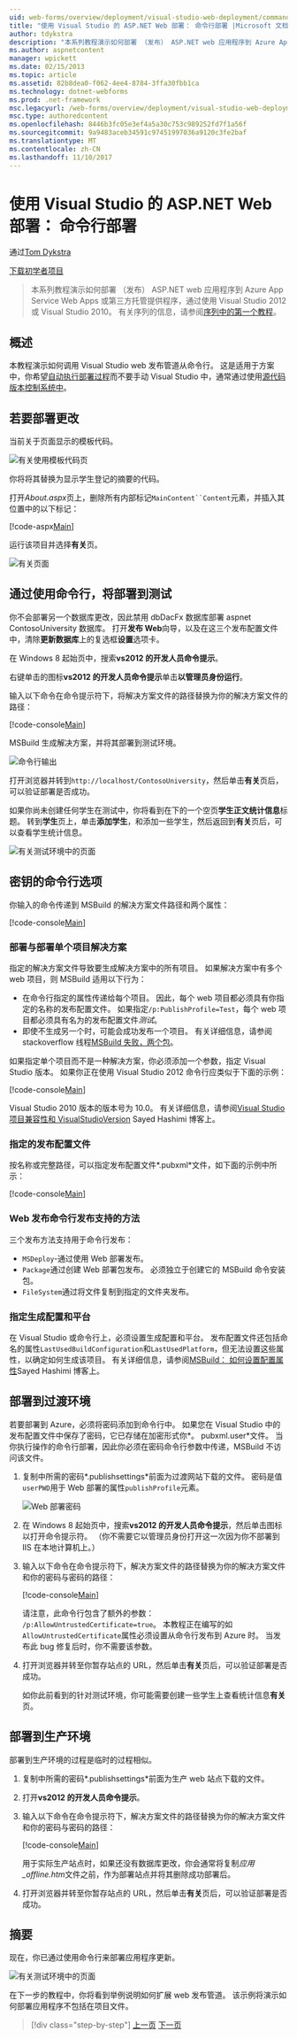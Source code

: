 ```yaml
---
uid: web-forms/overview/deployment/visual-studio-web-deployment/command-line-deployment
title: "使用 Visual Studio 的 ASP.NET Web 部署： 命令行部署 |Microsoft 文档"
author: tdykstra
description: "本系列教程演示如何部署 （发布） ASP.NET web 应用程序到 Azure App Service Web Apps 或第三方托管提供程序，使用的..."
ms.author: aspnetcontent
manager: wpickett
ms.date: 02/15/2013
ms.topic: article
ms.assetid: 82b8dea0-f062-4ee4-8784-3ffa30fbb1ca
ms.technology: dotnet-webforms
ms.prod: .net-framework
msc.legacyurl: /web-forms/overview/deployment/visual-studio-web-deployment/command-line-deployment
msc.type: authoredcontent
ms.openlocfilehash: 8446b3fc05e3ef4a5a30c753c989252fd7f1a56f
ms.sourcegitcommit: 9a9483aceb34591c97451997036a9120c3fe2baf
ms.translationtype: MT
ms.contentlocale: zh-CN
ms.lasthandoff: 11/10/2017
---
```

<a name="aspnet-web-deployment-using-visual-studio-command-line-deployment"></a>使用 Visual Studio 的 ASP.NET Web 部署： 命令行部署
====================
通过[Tom Dykstra](https://github.com/tdykstra)

[下载初学者项目](http://go.microsoft.com/fwlink/p/?LinkId=282627)

> 本系列教程演示如何部署 （发布） ASP.NET web 应用程序到 Azure App Service Web Apps 或第三方托管提供程序，通过使用 Visual Studio 2012 或 Visual Studio 2010。 有关序列的信息，请参阅[序列中的第一个教程](introduction.md)。


## <a name="overview"></a>概述

本教程演示如何调用 Visual Studio web 发布管道从命令行。 这是适用于方案中，你希望[自动执行部署过程](../../../../aspnet/overview/developing-apps-with-windows-azure/building-real-world-cloud-apps-with-windows-azure/continuous-integration-and-continuous-delivery.md)而不要手动 Visual Studio 中，通常通过使用[源代码版本控制系统中](../../../../aspnet/overview/developing-apps-with-windows-azure/building-real-world-cloud-apps-with-windows-azure/source-control.md)。

## <a name="make-a-change-to-deploy"></a>若要部署更改

当前关于页面显示的模板代码。

![有关使用模板代码页](command-line-deployment/_static/image1.png)

你将将其替换为显示学生登记的摘要的代码。

打开*About.aspx*页上，删除所有内部标记`MainContent``Content`元素，并插入其位置中的以下标记：

[!code-aspx[Main](command-line-deployment/samples/sample1.aspx)]

运行该项目并选择**有关**页。

![有关页面](command-line-deployment/_static/image2.png)

## <a name="deploy-to-test-by-using-the-command-line"></a>通过使用命令行，将部署到测试

你不会部署另一个数据库更改，因此禁用 dbDacFx 数据库部署 aspnet ContosoUniversity 数据库。 打开**发布 Web**向导，以及在这三个发布配置文件中，清除**更新数据库**上的复选框**设置**选项卡。

在 Windows 8 起始页中，搜索**vs2012 的开发人员命令提示**。

右键单击的图标**vs2012 的开发人员命令提示**单击**以管理员身份运行**。

输入以下命令在命令提示符下，将解决方案文件的路径替换为你的解决方案文件的路径：

[!code-console[Main](command-line-deployment/samples/sample2.cmd)]

MSBuild 生成解决方案，并将其部署到测试环境。

![命令行输出](command-line-deployment/_static/image3.png)

打开浏览器并转到`http://localhost/ContosoUniversity`，然后单击**有关**页后，可以验证部署是否成功。

如果你尚未创建任何学生在测试中，你将看到在下的一个空页**学生正文统计信息**标题。 转到**学生**页上，单击**添加学生**，和添加一些学生，然后返回到**有关**页后，可以查看学生统计信息。

![有关测试环境中的页面](command-line-deployment/_static/image4.png)

## <a name="key-command-line-options"></a>密钥的命令行选项

你输入的命令传递到 MSBuild 的解决方案文件路径和两个属性：

[!code-console[Main](command-line-deployment/samples/sample3.cmd)]

### <a name="deploying-the-solution-versus-deploying-individual-projects"></a>部署与部署单个项目解决方案

指定的解决方案文件导致要生成解决方案中的所有项目。 如果解决方案中有多个 web 项目，则 MSBuild 适用以下行为：

- 在命令行指定的属性传递给每个项目。 因此，每个 web 项目都必须具有你指定的名称的发布配置文件。 如果指定`/p:PublishProfile=Test`，每个 web 项目都必须具有名为的发布配置文件*测试*。
- 即使不生成另一个时，可能会成功发布一个项目。 有关详细信息，请参阅 stackoverflow 线程[MSBuild 失败，两个包](http://stackoverflow.com/questions/14226451/msbuild-fails-with-two-packages)。

如果指定单个项目而不是一种解决方案，你必须添加一个参数，指定 Visual Studio 版本。 如果你正在使用 Visual Studio 2012 命令行应类似于下面的示例：

[!code-console[Main](command-line-deployment/samples/sample4.cmd?highlight=1)]

Visual Studio 2010 版本的版本号为 10.0。 有关详细信息，请参阅[Visual Studio 项目兼容性和 VisualStudioVersion](http://sedodream.com/2012/08/19/VisualStudioProjectCompatabilityAndVisualStudioVersion.aspx) Sayed Hashimi 博客上。

### <a name="specifying-the-publish-profile"></a>指定的发布配置文件

按名称或完整路径，可以指定发布配置文件*.pubxml*文件，如下面的示例中所示：

[!code-console[Main](command-line-deployment/samples/sample5.cmd?highlight=1)]

### <a name="web-publish-methods-supported-for-command-line-publishing"></a>Web 发布命令行发布支持的方法

三个发布方法支持用于命令行发布：

- `MSDeploy`-通过使用 Web 部署发布。
- `Package`通过创建 Web 部署包发布。 必须独立于创建它的 MSBuild 命令安装包。
- `FileSystem`通过将文件复制到指定的文件夹发布。

### <a name="specifying-the-build-configuration-and-platform"></a>指定生成配置和平台

在 Visual Studio 或命令行上，必须设置生成配置和平台。 发布配置文件还包括命名的属性`LastUsedBuildConfiguration`和`LastUsedPlatform`，但无法设置这些属性，以确定如何生成该项目。 有关详细信息，请参阅[MSBuild： 如何设置配置属性](http://sedodream.com/2012/10/27/MSBuildHowToSetTheConfigurationProperty.aspx)Sayed Hashimi 博客上。

## <a name="deploy-to-staging"></a>部署到过渡环境

若要部署到 Azure，必须将密码添加到命令行中。 如果您在 Visual Studio 中的发布配置文件中保存了密码，它已存储在加密形式你*。 pubxml.user*文件。 当你执行操作的命令行部署，因此你必须在密码命令行参数中传递，MSBuild 不访问该文件。

1. 复制中所需的密码*.publishsettings*前面为过渡网站下载的文件。 密码是值`userPWD`用于 Web 部署的属性`publishProfile`元素。

    ![Web 部署密码](command-line-deployment/_static/image5.png)
2. 在 Windows 8 起始页中，搜索**vs2012 的开发人员命令提示**，然后单击图标以打开命令提示符。 （你不需要它以管理员身份打开这一次因为你不部署到 IIS 在本地计算机上。）
3. 输入以下命令在命令提示符下，解决方案文件的路径替换为你的解决方案文件和你的密码与密码的路径：

    [!code-console[Main](command-line-deployment/samples/sample6.cmd)]

    请注意，此命令行包含了额外的参数： `/p:AllowUntrustedCertificate=true`。 本教程正在编写的如`AllowUntrustedCertificate`属性必须设置从命令行发布到 Azure 时。 当发布此 bug 修复后时，你不需要该参数。
4. 打开浏览器并转至你暂存站点的 URL，然后单击**有关**页后，可以验证部署是否成功。

    如你此前看到的针对测试环境，你可能需要创建一些学生上查看统计信息**有关**页。

## <a name="deploy-to-production"></a>部署到生产环境

部署到生产环境的过程是临时的过程相似。

1. 复制中所需的密码*.publishsettings*前面为生产 web 站点下载的文件。
2. 打开**vs2012 的开发人员命令提示**。
3. 输入以下命令在命令提示符下，解决方案文件的路径替换为你的解决方案文件和你的密码与密码的路径：

    [!code-console[Main](command-line-deployment/samples/sample7.cmd)]

    用于实际生产站点时，如果还没有数据库更改，你会通常将复制*应用\_offline.htm*文件之前，作为部署站点并将其删除成功部署后。
4. 打开浏览器并转至你暂存站点的 URL，然后单击**有关**页后，可以验证部署是否成功。

## <a name="summary"></a>摘要

现在，你已通过使用命令行来部署应用程序更新。

![有关测试环境中的页面](command-line-deployment/_static/image6.png)

在下一步的教程中，你将看到举例说明如何扩展 web 发布管道。 该示例将演示如何部署应用程序不包括在项目文件。

>[!div class="step-by-step"]
[上一页](deploying-a-database-update.md)
[下一页](deploying-extra-files.md)
